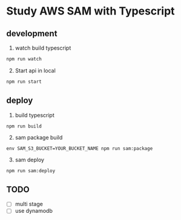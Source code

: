 # Study AWS SAM with Typescript

## development

1. watch build typescript

  ```sh
  npm run watch
  ```

2. Start api in local

  ```sh
  npm run start
  ```

## deploy

1. build typescript

  ```sh
  npm run build
  ```

2. sam package build

  ```
  env SAM_S3_BUCKET=YOUR_BUCKET_NAME npm run sam:package
  ```

3. sam deploy

  ```
  npm run sam:deploy
  ```

## TODO

* [ ] multi stage
* [ ] use dynamodb
